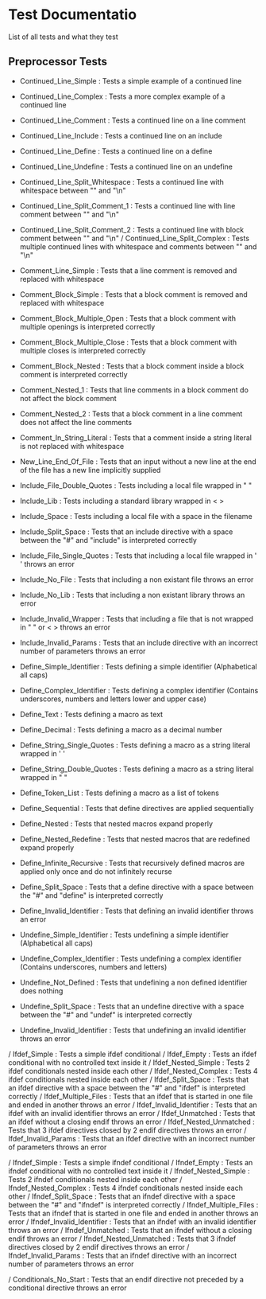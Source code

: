 # Test Documentatio

List of all tests and what they test

## Preprocessor Tests
* Continued_Line_Simple             : Tests a simple example of a continued line
* Continued_Line_Complex            : Tests a more complex example of a continued line
* Continued_Line_Comment            : Tests a continued line on a line comment
* Continued_Line_Include            : Tests a continued line on an include
* Continued_Line_Define             : Tests a continued line on a define
* Continued_Line_Undefine           : Tests a continued line on an undefine
* Continued_Line_Split_Whitespace   : Tests a continued line with whitespace between "\" and "\n"
* Continued_Line_Split_Comment_1    : Tests a continued line with line comment between "\" and "\n"
* Continued_Line_Split_Comment_2    : Tests a continued line with block comment between "\" and "\n"
/ Continued_Line_Split_Complex      : Tests multiple continued lines with whitespace and comments between "\" and "\n"

* Comment_Line_Simple               : Tests that a line comment is removed and replaced with whitespace
* Comment_Block_Simple              : Tests that a block comment is removed and replaced with whitespace
* Comment_Block_Multiple_Open       : Tests that a block comment with multiple openings is interpreted correctly
* Comment_Block_Multiple_Close      : Tests that a block comment with multiple closes is interpreted correctly
* Comment_Block_Nested              : Tests that a block comment inside a block comment is interpreted correctly
* Comment_Nested_1                  : Tests that line comments in a block comment do not affect the block comment
* Comment_Nested_2                  : Tests that a block comment in a line comment does not affect the line comments
* Comment_In_String_Literal         : Tests that a comment inside a string literal is not replaced with whitespace

* New_Line_End_Of_File              : Tests that an input without a new line at the end of the file has a new line implicitly supplied

* Include_File_Double_Quotes        : Tests including a local file wrapped in " "
* Include_Lib                       : Tests including a standard library wrapped in < >
* Include_Space                     : Tests including a local file with a space in the filename
* Include_Split_Space               : Tests that an include directive with a space between the "#" and "include" is interpreted correctly
* Include_File_Single_Quotes        : Tests that including a local file wrapped in ' ' throws an error
* Include_No_File                   : Tests that including a non existant file throws an error
* Include_No_Lib                    : Tests that including a non existant library throws an error
* Include_Invalid_Wrapper           : Tests that including a file that is not wrapped in " " or < > throws an error
* Include_Invalid_Params            : Tests that an include directive with an incorrect number of parameters throws an error

* Define_Simple_Identifier          : Tests defining a simple identifier (Alphabetical all caps)
* Define_Complex_Identifier         : Tests defining a complex identifier (Contains underscores, numbers and letters lower and upper case)
* Define_Text                       : Tests defining a macro as text
* Define_Decimal                    : Tests defining a macro as a decimal number
* Define_String_Single_Quotes       : Tests defining a macro as a string literal wrapped in ' '
* Define_String_Double_Quotes       : Tests defining a macro as a string literal wrapped in " "
* Define_Token_List                 : Tests defining a macro as a list of tokens
* Define_Sequential                 : Tests that define directives are applied sequentially
* Define_Nested                     : Tests that nested macros expand properly
* Define_Nested_Redefine            : Tests that nested macros that are redefined expand properly
* Define_Infinite_Recursive         : Tests that recursively defined macros are applied only once and do not infinitely recurse
* Define_Split_Space                : Tests that a define directive with a space between the "#" and "define" is interpreted correctly
* Define_Invalid_Identifier         : Tests that defining an invalid identifier throws an error

* Undefine_Simple_Identifier        : Tests undefining a simple identifier (Alphabetical all caps)
* Undefine_Complex_Identifier       : Tests undefining a complex identifier (Contains underscores, numbers and letters)
* Undefine_Not_Defined              : Tests that undefining a non defined identifier does nothing
* Undefine_Split_Space              : Tests that an undefine directive with a space between the "#" and "undef" is interpreted correctly 
* Undefine_Invalid_Identifier       : Tests that undefining an invalid identifier throws an error

/ Ifdef_Simple                      : Tests a simple ifdef conditional
/ Ifdef_Empty                       : Tests an ifdef conditional with no controlled text inside it
/ Ifdef_Nested_Simple               : Tests 2 ifdef conditionals nested inside each other
/ Ifdef_Nested_Complex              : Tests 4 ifdef conditionals nested inside each other
/ Ifdef_Split_Space                 : Tests that an ifdef directive with a space between the "#" and "ifdef" is interpreted correctly 
/ Ifdef_Multiple_Files              : Tests that an ifdef that is started in one file and ended in another throws an error
/ Ifdef_Invalid_Identifier          : Tests that an ifdef with an invalid identifier throws an error
/ Ifdef_Unmatched                   : Tests that an ifdef without a closing endif throws an error
/ Ifdef_Nested_Unmatched            : Tests that 3 ifdef directives closed by 2 endif directives throws an error
/ Ifdef_Invalid_Params              : Tests that an ifdef directive with an incorrect number of parameters throws an error

/ Ifndef_Simple                      : Tests a simple ifndef conditional
/ Ifndef_Empty                       : Tests an ifndef conditional with no controlled text inside it
/ Ifndef_Nested_Simple               : Tests 2 ifndef conditionals nested inside each other
/ Ifndef_Nested_Complex              : Tests 4 ifndef conditionals nested inside each other
/ Ifndef_Split_Space                 : Tests that an ifndef directive with a space between the "#" and "ifndef" is interpreted correctly 
/ Ifndef_Multiple_Files              : Tests that an ifndef that is started in one file and ended in another throws an error
/ Ifndef_Invalid_Identifier          : Tests that an ifndef with an invalid identifier throws an error
/ Ifndef_Unmatched                   : Tests that an ifndef without a closing endif throws an error
/ Ifndef_Nested_Unmatched            : Tests that 3 ifndef directives closed by 2 endif directives throws an error
/ Ifndef_Invalid_Params              : Tests that an ifndef directive with an incorrect number of parameters throws an error

/ Conditionals_No_Start             : Tests that an endif directive not preceded by a conditional directive throws an error
